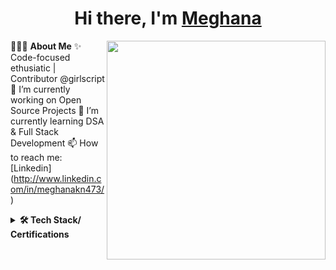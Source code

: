 <h1 align="center"> Hi there, I'm <a href="http://www.linkedin.com/in/meghanakn473/">Meghana</a> </h1>

👨🏻‍💻 **About Me**<img src="https://raw.githubusercontent.com/sanjay-kv/sanjay-kv/main/Assets/illustration.png" min-width="300px" max-width="300px" width="350px" align="right"> 
✨ Code-focused ethusiatic | Contributor @girlscript <br>
🔭 I’m currently working on Open Source Projects 
🌱 I’m currently learning DSA & Full Stack Development 
📫 How to reach me: [Linkedin] (http://www.linkedin.com/in/meghanakn473/)

<details>	
 <summary><b>🛠 Tech Stack/ Certifications</b></summary><br>
Languages: <img src="https://d2jdgazzki9vjm.cloudfront.net/core/images/java-logo1.pnglogo=Java&logoColor=white&style=flat">&nbsp;
<img src="https://img.shields.io/badge/-Mysql-DC8F0F?logo=Javascript&logoColor=white&style=flat">&nbsp; 
<img src="https://img.shields.io/badge/-HTML5-DE5934?logo=HTML5&logoColor=white&style=flat">&nbsp;
<img src="https://img.shields.io/badge/-CSS3-2275B2?logo=CSS3&logoColor=white&style=flat"> &nbsp;<br>
Frameworks and Libraries: <!--- Frameworks and Libraries goes here -->
<img src="https://img.shields.io/badge/-Numpy-0E7ACE?logo=numpy&logoColor=white&style=flat">&nbsp;
<img src="https://img.shields.io/badge/-Pandas-150455?logo=pandas&logoColor=white&style=flat">&nbsp;
<img src="https://img.shields.io/badge/-Sklearn-F09437?logo=scikit-learn&logoColor=white&style=flat">&nbsp;&nbsp;<br>
Tools and Platforms: <img src="https://img.shields.io/badge/-Git-orange?logo=Git&logoColor=white&style=flat">&nbsp; 
<img src="https://img.shields.io/badge/-Cloudflare-4679A4?logo=Cloudflare&logoColor=orange&style=flat">&nbsp;
<img src="https://img.shields.io/badge/-Visual%20Studio%20Code-25AEF4?logo=visualstudio&logoColor=white&style=flat">&nbsp;
Operating Systems: <img src="https://img.shields.io/badge/-Windows-0F7BCF?logo=Windows&logoColor=white&style=flat">&nbsp;
<br>

</div>
</details> 
